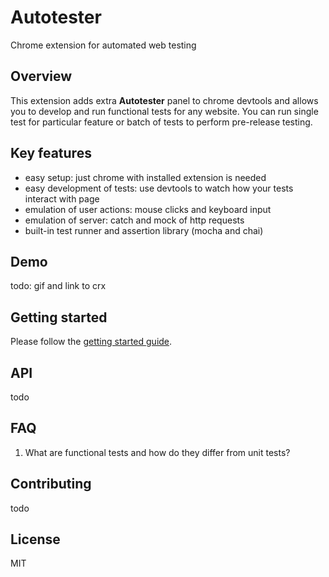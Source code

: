 # Autotester
Chrome extension for automated web testing

## Overview
This extension adds extra **Autotester** panel to chrome devtools and allows you to develop and run functional tests for any website.
You can run single test for particular feature or batch of tests to perform pre-release testing.  

## Key features
* easy setup: just chrome with installed extension is needed
* easy development of tests: use devtools to watch how your tests interact with page 
* emulation of user actions: mouse clicks and keyboard input
* emulation of server: catch and mock of http requests
* built-in test runner and assertion library (mocha and chai)

## Demo 
todo: gif and link to crx

## Getting started
Please follow the [getting started guide](/docs/getting-started.md).

## API
todo

## FAQ
 1. What are functional tests and how do they differ from unit tests?

## Contributing
todo

## License
MIT
